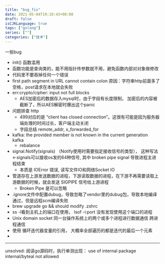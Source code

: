 ```yaml
---
title: "bug_fix"
date: 2021-05-04T19:10:43+08:00
draft: false
isCJKLanguage: true
tags: ["golang"]
series: [""]
categories: ["技术"]
---
```


一些bug
+ init() 函数滥用
+ 函数功能是查询类的，能不用指针传参数就不用，避免函数内部对对象做修改
+ 代码里不要吞掉任何一个错误
+ first path segment in URL cannot contain colon 原因：字符串http前面多了空格，post请求在本地就会失败
+ err:crypto/cipher: input not full blocks
    + AES加密后的数据存入mysql时，由于字段有长度限制， 加密后的内容被截断了，所以AES解密时爆出这个panic
+ 问题排查 http
    + 499对应的是 “client has closed connection”。这很有可能是因为服务器端处理的时间过长，客户端主动关闭
    + 字段总结 remote_addr, x_forwarded_for
+ kafka: the provided member is not known in the current generation kafka
    + rebalance
+ signal.Notify(signals) （Notify使用时需要指定接收信号的类型）， 这种写法 <-signals可以接收os发的64种信号, 其中 broken pipe signal 导致进程主进程结束
    + 本质是 IOError 错误, 读写文件IO和网络Socket IO
+ 管道存在上游发送数据的进程，下游读取数据的进程，在下游不再需要读取上游数据的时候，就会发送 SIGPIPE 信号给上游进程
    + Broken Pipe 是可以忽略
+ .ignore文件中配置dubug，导致忽略了vendor里的dubug包，导致本地编译通过，但是远程scm编译失败
+ brew upgrade go && should modify .zshrc
+ ss -l看到主机上的端口在使用， lsof -i:port 没有发现使用这个端口的进程
+ Unix domain socket 同一台操作系统上的两个或多个进程进行数据通信 跨进程通信 
+ 使用 循环迭代器变量的引用， 大概率全部遍历的都是迭代的最后一个元素
+  


---
unsolved: 阅读go源码时，执行单测出现： use of internal package internal/byteal not allowed